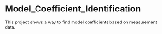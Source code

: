 # Model_Coefficient_Identification
This project shows a way to find model coefficients based on measurement data.
